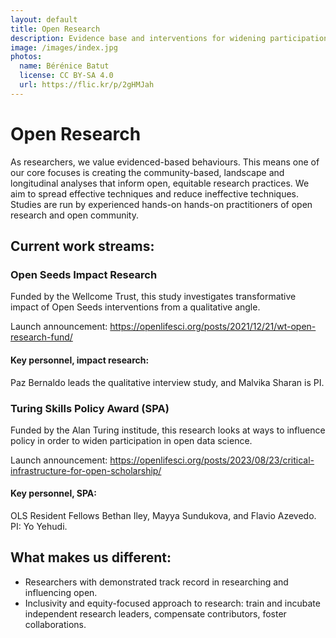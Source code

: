 ```yaml
---
layout: default
title: Open Research
description: Evidence base and interventions for widening participation in research.
image: /images/index.jpg
photos:
  name: Bérénice Batut
  license: CC BY-SA 4.0
  url: https://flic.kr/p/2gHMJah
---
```


<!--<h1><figure class="image is-32x32"><img src="{% link images/three-pillars-icons/open-research-icon.png %}"></figure>Open Research</h1>-->

# Open Research
As researchers, we value evidenced-based behaviours. This means one of our core focuses is creating the community-based, landscape and longitudinal analyses that inform open, equitable research practices. We aim to spread effective techniques and reduce ineffective techniques. Studies are run by experienced hands-on hands-on practitioners of open research and open community.

## Current work streams:
### Open Seeds Impact Research

Funded by the Wellcome Trust, this study investigates transformative impact of Open Seeds interventions from a qualitative angle. 

Launch announcement: https://openlifesci.org/posts/2021/12/21/wt-open-research-fund/ 

#### Key personnel, impact research: 
Paz Bernaldo leads the qualitative interview study, and Malvika Sharan is PI. 

### Turing Skills Policy Award (SPA)

Funded by the Alan Turing institude, this research looks at ways to influence policy in order to widen participation in open data science. 

Launch announcement: https://openlifesci.org/posts/2023/08/23/critical-infrastructure-for-open-scholarship/ 

#### Key personnel, SPA: 
OLS Resident Fellows Bethan Iley, Mayya Sundukova, and Flavio Azevedo. PI: Yo Yehudi. 

## What makes us different:
- Researchers with demonstrated track record in researching and influencing open.
- Inclusivity and equity-focused approach to research: train and incubate independent research leaders, compensate contributors, foster collaborations.
